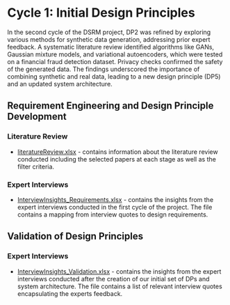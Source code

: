 # Cycle 1: Initial Design Principles
In the second cycle of the DSRM project, DP2 was refined by exploring various methods for synthetic data generation, addressing prior expert feedback. A systematic literature review identified algorithms like GANs, Gaussian mixture models, and variational autoencoders, which were tested on a financial fraud detection dataset. Privacy checks confirmed the safety of the generated data. The findings underscored the importance of combining synthetic and real data, leading to a new design principle (DP5) and an updated system architecture.

## Requirement Engineering and Design Principle Development
### Literature Review
- [literatureReview.xlsx](literatureReview.xlsx) - contains information about the literature review conducted including the selected papers at each stage as well as the filter criteria.

### Expert Interviews
- [InterviewInsights_Requirements.xlsx](InterviewInsights_Requirements.xlsx) - contains the insights from the expert interviews conducted in the first cycle of the project. The file contains a mapping from interview quotes to design requirements.

## Validation of Design Principles
### Expert Interviews
- [InterviewInsights_Validation.xlsx](InterviewInsights_Validation.xlsx) - contains the insights from the expert interviews conducted after the creation of our initial set of DPs and system architecture. The file contains a list of relevant interview quotes encapsulating the experts feedback.